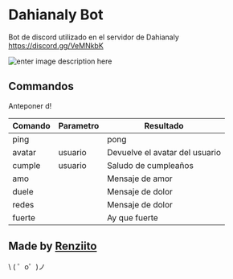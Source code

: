 
Dahianaly Bot
=================

Bot de discord utilizado en el servidor de Dahianaly https://discord.gg/VeMNkbK

![enter image description here](https://cdn.glitch.com/b9b41fa0-8db5-4aa1-a643-fffac74a54f3/comision_040404.png?v=1563908296408)

Commandos
------------
Anteponer d!

|Comando|Parametro  |Resultado |
|--|--|--|
|ping  |  |pong |
|avatar | usuario | Devuelve el avatar del usuario |
|cumple | usuario | Saludo de cumpleaños |
| amo |  | Mensaje de amor |
| duele |  | Mensaje de dolor |
| redes |  | Mensaje de dolor |
| fuerte |  | Ay que fuerte |


Made by [Renziito](mailto:sepia.aki@gmail.com)
-------------------

\ ( ゜o゜)ノ

